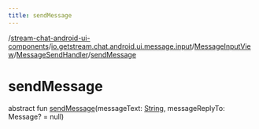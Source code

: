 ```yaml
---
title: sendMessage
---
```

/[stream-chat-android-ui-components](../../../index.md)/[io.getstream.chat.android.ui.message.input](../../index.md)/[MessageInputView](../index.md)/[MessageSendHandler](index.md)/[sendMessage](sendMessage.md)  
  
  
  
# sendMessage  
abstract fun [sendMessage](sendMessage.md)(messageText: [String](https://kotlinlang.org/api/latest/jvm/stdlib/kotlin/-string/index.html), messageReplyTo: Message? = null)
